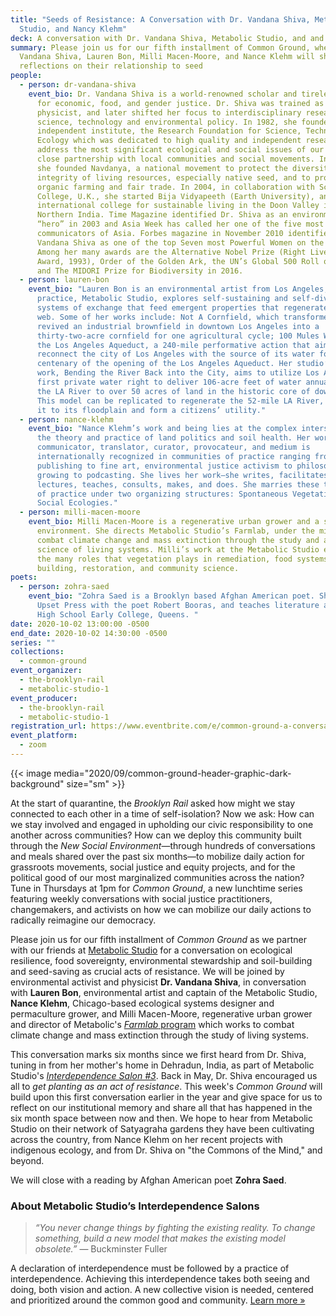 ```yaml
---
title: "Seeds of Resistance: A Conversation with Dr. Vandana Shiva, Metabolic
  Studio, and Nancy Klehm"
deck: A conversation with Dr. Vandana Shiva, Metabolic Studio, and and Nance Klehm
summary: Please join us for our fifth installment of Common Ground, where Dr.
  Vandana Shiva, Lauren Bon, Milli Macen-Moore, and Nance Klehm will share
  reflections on their relationship to seed
people:
  - person: dr-vandana-shiva
    event_bio: Dr. Vandana Shiva is a world-renowned scholar and tireless crusader
      for economic, food, and gender justice. Dr. Shiva was trained as a
      physicist, and later shifted her focus to interdisciplinary research in
      science, technology and environmental policy. In 1982, she founded an
      independent institute, the Research Foundation for Science, Technology and
      Ecology which was dedicated to high quality and independent research to
      address the most significant ecological and social issues of our times in
      close partnership with local communities and social movements. In 1991,
      she founded Navdanya, a national movement to protect the diversity and
      integrity of living resources, especially native seed, and to promote
      organic farming and fair trade. In 2004, in collaboration with Schumacher
      College, U.K., she started Bija Vidyapeeth (Earth University), an
      international college for sustainable living in the Doon Valley in
      Northern India. Time Magazine identified Dr. Shiva as an environmental
      “hero” in 2003 and Asia Week has called her one of the five most powerful
      communicators of Asia. Forbes magazine in November 2010 identified Dr.
      Vandana Shiva as one of the top Seven most Powerful Women on the Globe.
      Among her many awards are the Alternative Nobel Prize (Right Livelihood
      Award, 1993), Order of the Golden Ark, the UN’s Global 500 Roll of Honour,
      and The MIDORI Prize for Biodiversity in 2016.
  - person: lauren-bon
    event_bio: "Lauren Bon is an environmental artist from Los Angeles, CA. Her
      practice, Metabolic Studio, explores self-sustaining and self-diversifying
      systems of exchange that feed emergent properties that regenerate the life
      web. Some of her works include: Not A Cornfield, which transformed and
      revived an industrial brownfield in downtown Los Angeles into a
      thirty-two-acre cornfield for one agricultural cycle; 100 Mules Walking
      the Los Angeles Aqueduct, a 240-mile performative action that aimed to
      reconnect the city of Los Angeles with the source of its water for the
      centenary of the opening of the Los Angeles Aqueduct. Her studio’s current
      work, Bending the River Back into the City, aims to utilize Los Angeles’
      first private water right to deliver 106-acre feet of water annually from
      the LA River to over 50 acres of land in the historic core of downtown LA.
      This model can be replicated to regenerate the 52-mile LA River, reconnect
      it to its floodplain and form a citizens’ utility."
  - person: nance-klehm
    event_bio: "Nance Klehm’s work and being lies at the complex intersections of
      the theory and practice of land politics and soil health. Her work as a
      communicator, translator, curator, provocateur, and medium is
      internationally recognized in communities of practice ranging from
      publishing to fine art, environmental justice activism to philosophy,
      growing to podcasting. She lives her work—she writes, facilitates,
      lectures, teaches, consults, makes, and does. She marries these two sets
      of practice under two organizing structures: Spontaneous Vegetation and
      Social Ecologies."
  - person: milli-macen-moore
    event_bio: Milli Macen-Moore is a regenerative urban grower and a steward of the
      environment. She directs Metabolic Studio’s Farmlab, under the mission to
      combat climate change and mass extinction through the study and applied
      science of living systems. Milli’s work at the Metabolic Studio explores
      the many roles that vegetation plays in remediation, food systems, soil
      building, restoration, and community science.
poets:
  - person: zohra-saed
    event_bio: "Zohra Saed is a Brooklyn based Afghan American poet. She co-founded
      Upset Press with the poet Robert Booras, and teaches literature at Bard
      High School Early College, Queens. "
date: 2020-10-02 13:00:00 -0500
end_date: 2020-10-02 14:30:00 -0500
series: ""
collections:
  - common-ground
event_organizer:
  - the-brooklyn-rail
  - metabolic-studio-1
event_producer:
  - the-brooklyn-rail
  - metabolic-studio-1
registration_url: https://www.eventbrite.com/e/common-ground-a-conversation-with-dr-vandana-shiva-tickets-122100131781
event_platform:
  - zoom
---
```

{{< image media="2020/09/common-ground-header-graphic-dark-background" size="sm" >}}

At the start of quarantine, the *Brooklyn Rail* asked how might we stay connected to each other in a time of self-isolation? Now we ask: How can we stay involved and engaged in upholding our civic responsibility to one another across communities? How can we deploy this community built through the *New Social Environment*—through hundreds of conversations and meals shared over the past six months—to mobilize daily action for grassroots movements, social justice and equity projects, and for the political good of our most marginalized communities across the nation? Tune in Thursdays at 1pm for *Common Ground*, a new lunchtime series featuring weekly conversations with social justice practitioners, changemakers, and activists on how we can mobilize our daily actions to radically reimagine our democracy.

Please join us for our fifth installment of *Common Ground* as we partner with our friends at [Metabolic Studio](https://www.metabolicstudio.org/about) for a conversation on ecological resilience, food sovereignty, environmental stewardship and soil-building and seed-saving as crucial acts of resistance. We will be joined by environmental activist and physicist **Dr. Vandana Shiva**, in conversation with **Lauren Bon**, environmental artist and captain of the Metabolic Studio, **Nance Klehm**, Chicago-based ecological systems designer and permaculture grower, and Milli Macen-Moore, regenerative urban grower and director of Metabolic's [*Farmlab* program](https://www.metabolicstudio.org/tags/farmlab) which works to combat climate change and mass extinction through the study of living systems. 

This conversation marks six months since we first heard from Dr. Shiva, tuning in from her mother's home in Dehradun, India, as part of Metabolic Studio's *[Interdependence Salon #3](https://brooklynrail.org/events/2020/05/07/dr-vandana-shiva-with-lauren-bon/)*. Back in May, Dr. Shiva encouraged us all to *get planting* *as an act of resistance*. This week's *Common Ground* will build upon this first conversation earlier in the year and give space for us to reflect on our institutional memory and share all that has happened in the six month space between now and then. We hope to hear from Metabolic Studio on their network of Satyagraha gardens they have been cultivating across the country, from Nance Klehm on her recent projects with indigenous ecology, and from Dr. Shiva on "the Commons of the Mind," and beyond. 

We will close with a reading by Afghan American poet **Zohra Saed**.

### About Metabolic Studio’s Interdependence Salons

> *“You never change things by fighting the existing reality. To change something, build a new model that makes the existing model obsolete.”* — Buckminster Fuller

A declaration of interdependence must be followed by a practice of interdependence. Achieving this interdependence takes both seeing and doing, both vision and action. A new collective vision is needed, centered and prioritized around the common good and community. [Learn more »](https://www.metabolicstudio.org/about)